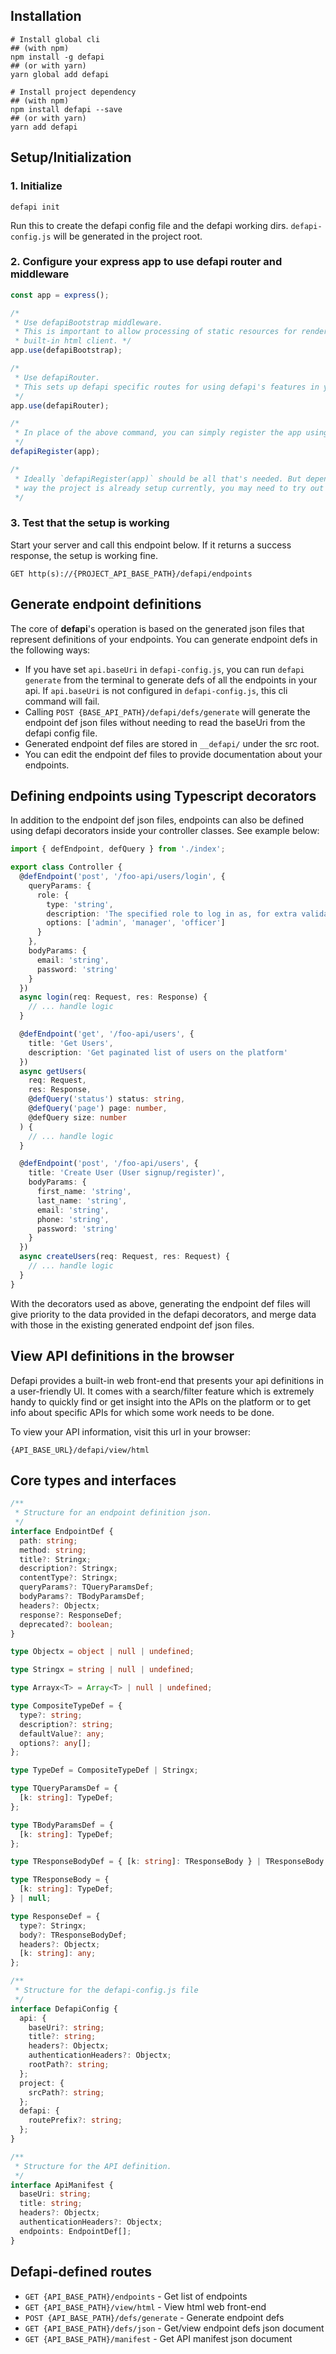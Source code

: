 ## Installation

```shell
# Install global cli
## (with npm)
npm install -g defapi
## (or with yarn)
yarn global add defapi

# Install project dependency
## (with npm)
npm install defapi --save
## (or with yarn)
yarn add defapi
```

## Setup/Initialization

### 1. Initialize

```shell
defapi init
```

Run this to create the defapi config file and the defapi working dirs. `defapi-config.js` will be generated in the
project root.

### 2. Configure your express app to use defapi router and middleware

```javascript
const app = express();

/*
 * Use defapiBootstrap middleware.
 * This is important to allow processing of static resources for rendering the
 * built-in html client. */
app.use(defapiBootstrap);

/*
 * Use defapiRouter.
 * This sets up defapi specific routes for using defapi's features in your api
 */
app.use(defapiRouter);

/*
 * In place of the above command, you can simply register the app using defapiRegister().
 */
defapiRegister(app);

/*
 * Ideally `defapiRegister(app)` should be all that's needed. But depending on your express framework, and also on the
 * way the project is already setup currently, you may need to try out what setup process works.
 */
```

### 3. Test that the setup is working

Start your server and call this endpoint below. If it returns a success response, the setup is working fine.

```
GET http(s)://{PROJECT_API_BASE_PATH}/defapi/endpoints
```

## Generate endpoint definitions

The core of **defapi**'s operation is based on the generated json files that represent definitions of your endpoints.
You can generate endpoint defs in the following ways:

- If you have set `api.baseUri` in `defapi-config.js`, you can run `defapi generate` from the terminal to generate defs
  of all the endpoints in your api. If `api.baseUri` is not configured in `defapi-config.js`, this cli command will
  fail.
- Calling `POST {BASE_API_PATH}/defapi/defs/generate` will generate the endpoint def json files without needing to read
  the baseUri from the defapi config file.
- Generated endpoint def files are stored in `__defapi/` under the src root.
- You can edit the endpoint def files to provide documentation about your endpoints.

## Defining endpoints using Typescript decorators

In addition to the endpoint def json files, endpoints can also be defined using defapi decorators inside your controller
classes. See example below:

```typescript
import { defEndpoint, defQuery } from './index';

export class Controller {
  @defEndpoint('post', '/foo-api/users/login', {
    queryParams: {
      role: {
        type: 'string',
        description: 'The specified role to log in as, for extra validation',
        options: ['admin', 'manager', 'officer']
      }
    },
    bodyParams: {
      email: 'string',
      password: 'string'
    }
  })
  async login(req: Request, res: Response) {
    // ... handle logic
  }

  @defEndpoint('get', '/foo-api/users', {
    title: 'Get Users',
    description: 'Get paginated list of users on the platform'
  })
  async getUsers(
    req: Request,
    res: Response,
    @defQuery('status') status: string,
    @defQuery('page') page: number,
    @defQuery size: number
  ) {
    // ... handle logic
  }

  @defEndpoint('post', '/foo-api/users', {
    title: 'Create User (User signup/register)',
    bodyParams: {
      first_name: 'string',
      last_name: 'string',
      email: 'string',
      phone: 'string',
      password: 'string'
    }
  })
  async createUsers(req: Request, res: Request) {
    // ... handle logic
  }
}
```

With the decorators used as above, generating the endpoint def files will give priority to the data provided in the
defapi decorators, and merge data with those in the existing generated endpoint def json files.

## View API definitions in the browser

Defapi provides a built-in web front-end that presents your api definitions in a user-friendly UI. It comes with a
search/filter feature which is extremely handy to quickly find or get insight into the APIs on the platform or to get
info about specific APIs for which some work needs to be done.

To view your API information, visit this url in your browser:

```
{API_BASE_URL}/defapi/view/html
```

## Core types and interfaces

```typescript
/**
 * Structure for an endpoint definition json.
 */
interface EndpointDef {
  path: string;
  method: string;
  title?: Stringx;
  description?: Stringx;
  contentType?: Stringx;
  queryParams?: TQueryParamsDef;
  bodyParams?: TBodyParamsDef;
  headers?: Objectx;
  response?: ResponseDef;
  deprecated?: boolean;
}

type Objectx = object | null | undefined;

type Stringx = string | null | undefined;

type Arrayx<T> = Array<T> | null | undefined;

type CompositeTypeDef = {
  type?: string;
  description?: string;
  defaultValue?: any;
  options?: any[];
};

type TypeDef = CompositeTypeDef | Stringx;

type TQueryParamsDef = {
  [k: string]: TypeDef;
};

type TBodyParamsDef = {
  [k: string]: TypeDef;
};

type TResponseBodyDef = { [k: string]: TResponseBody } | TResponseBody | null;

type TResponseBody = {
  [k: string]: TypeDef;
} | null;

type ResponseDef = {
  type?: Stringx;
  body?: TResponseBodyDef;
  headers?: Objectx;
  [k: string]: any;
};

/**
 * Structure for the defapi-config.js file
 */
interface DefapiConfig {
  api: {
    baseUri?: string;
    title?: string;
    headers?: Objectx;
    authenticationHeaders?: Objectx;
    rootPath?: string;
  };
  project: {
    srcPath?: string;
  };
  defapi: {
    routePrefix?: string;
  };
}

/**
 * Structure for the API definition.
 */
interface ApiManifest {
  baseUri: string;
  title: string;
  headers?: Objectx;
  authenticationHeaders?: Objectx;
  endpoints: EndpointDef[];
}
```

## Defapi-defined routes

- `GET {API_BASE_PATH}/endpoints` - Get list of endpoints
- `GET {API_BASE_PATH}/view/html` - View html web front-end
- `POST {API_BASE_PATH}/defs/generate` - Generate endpoint defs
- `GET {API_BASE_PATH}/defs/json` - Get/view endpoint defs json document
- `GET {API_BASE_PATH}/manifest` - Get API manifest json document
